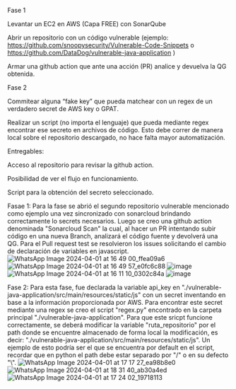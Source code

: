 Fase 1

Levantar un EC2 en AWS (Capa FREE) con SonarQube

Abrir un repositorio con un código vulnerable (ejemplo: https://github.com/snoopysecurity/Vulnerable-Code-Snippets o https://github.com/DataDog/vulnerable-java-application )

Armar una github action que ante una acción (PR) analice y devuelva la QG obtenida.

Fase 2

Commitear alguna “fake key” que pueda matchear con un regex de un verdadero secret de AWS key o GPAT.

Realizar un script (no importa el lenguaje) que pueda mediante regex encontrar ese secreto en archivos de código. Esto debe correr de manera local sobre el repositorio descargado, no hace falta mayor automatización.

Entregables:

Acceso al repositorio para revisar la github action.

Posibilidad de ver el flujo en funcionamiento.

Script para la obtención del secreto seleccionado.


Fasae 1: Para la fase se abrió el segundo repositorio vulnerable mencionado como ejemplo una vez sincronizado con sonarcloud brindando correctamente lo secrets necesarios. Luego se creo una github action denominada "Sonarcloud Scan" la cual, al hacer un PR intentando subir código en una nueva Branch, analizará el código fuente y devolverá una QG.
Para el Pull request test se resolvieron los issues solicitando el cambio de declaración de variables en javascript.
![WhatsApp Image 2024-04-01 at 16 49 00_ffea09a6](https://github.com/lucasjaime/Sonarcloud-Test/assets/94329292/1412dfde-f723-4a72-ba6b-34875d50e3bd)
![WhatsApp Image 2024-04-01 at 16 49 57_e0fc6c88](https://github.com/lucasjaime/Sonarcloud-Test/assets/94329292/9d49fc90-f533-4e77-8522-22ef97e710ae)
![image](https://github.com/lucasjaime/Sonarcloud-Test/assets/94329292/66a66906-16ef-446c-a357-0abf0c0ce6ce)
![WhatsApp Image 2024-04-01 at 16 11 10_0302c84a](https://github.com/lucasjaime/Sonarcloud-Test/assets/94329292/0b486dd3-67ac-4d5c-9cf9-a19ae9144e99)
![image](https://github.com/lucasjaime/Sonarcloud-Test/assets/94329292/542bf418-337e-4e15-9727-33c7132e5499)

Fase 2: Para esta fase, fue declarada la variable api_key en "./vulnerable-java-application/src/main/resources/static/js" con un secret inventando en base a la información proporcionada por AWS. Para encontrar este secret mediante una regex se creo el script "regex.py" encontrado en la carpeta principal "./vulnerable-java-application". Para que este sricpt funcione correctamente, se deberá modificar la variable "ruta_repositorio" por el path donde se encuentre almacenado de forma local la modificación, es decir: "./vulnerable-java-application/src/main/resources/static/js". Un ejemplo de esto podría ser el que se encuentra por default en el script, recordar que en python el path debe estar separado por "/" o en su defecto "\\".
![WhatsApp Image 2024-04-01 at 17 17 27_ea98b8e0](https://github.com/lucasjaime/Sonarcloud-Test/assets/94329292/0192f91d-6a2d-4d57-b803-a1cb6df4ff2b)
![WhatsApp Image 2024-04-01 at 18 31 40_ab30a4ed](https://github.com/lucasjaime/Sonarcloud-Test/assets/94329292/6396ef3d-8993-45c1-824b-446ff02eccef)
![WhatsApp Image 2024-04-01 at 17 24 02_19718113](https://github.com/lucasjaime/Sonarcloud-Test/assets/94329292/1c0dd154-980d-4639-b4c7-dac633a27a7d)

